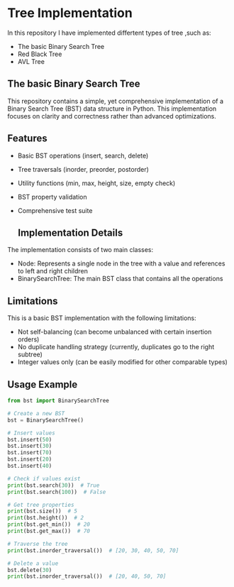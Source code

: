 # Tree Implementation
In this repository I have implemented differtent types of tree ,such as:
 * The basic Binary Search Tree
 *  Red Black Tree
 *  AVL Tree
## The basic Binary Search Tree
This repository contains a simple, yet comprehensive implementation of a Binary Search Tree (BST) data structure in Python. This implementation focuses on clarity and correctness rather than advanced optimizations.
## Features
* Basic BST operations (insert, search, delete)
* Tree traversals (inorder, preorder, postorder)
* Utility functions (min, max, height, size, empty check)
* BST property validation
* Comprehensive test suite

  ## Implementation Details
The implementation consists of two main classes:
  * Node: Represents a single node in the tree with a value and references to left and right children
  * BinarySearchTree: The main BST class that contains all the operations
  ## Limitations
This is a basic BST implementation with the following limitations:

* Not self-balancing (can become unbalanced with certain insertion orders)
* No duplicate handling strategy (currently, duplicates go to the right subtree)
* Integer values only (can be easily modified for other comparable types)
## Usage Example
``` python
from bst import BinarySearchTree

# Create a new BST
bst = BinarySearchTree()

# Insert values
bst.insert(50)
bst.insert(30)
bst.insert(70)
bst.insert(20)
bst.insert(40)

# Check if values exist
print(bst.search(30))  # True
print(bst.search(100))  # False

# Get tree properties
print(bst.size())  # 5
print(bst.height())  # 2
print(bst.get_min())  # 20
print(bst.get_max())  # 70

# Traverse the tree
print(bst.inorder_traversal())  # [20, 30, 40, 50, 70]

# Delete a value
bst.delete(30)
print(bst.inorder_traversal())  # [20, 40, 50, 70]
```
